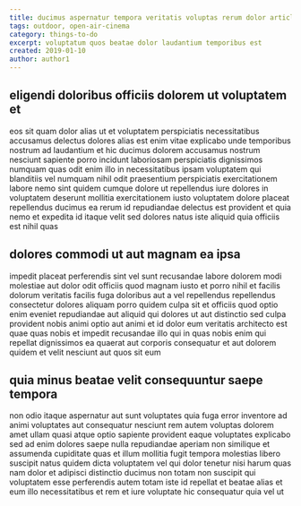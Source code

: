 ```yaml
---
title: ducimus aspernatur tempora veritatis voluptas rerum dolor article 3177
tags: outdoor, open-air-cinema
category: things-to-do
excerpt: voluptatum quos beatae dolor laudantium temporibus est
created: 2019-01-10
author: author1
---
```


## eligendi doloribus officiis dolorem ut voluptatem et

eos sit quam dolor alias ut et voluptatem perspiciatis necessitatibus accusamus delectus dolores alias est enim vitae explicabo unde temporibus nostrum ad laudantium et hic ducimus dolorem accusamus nostrum nesciunt sapiente porro incidunt laboriosam perspiciatis dignissimos numquam quas odit enim illo in necessitatibus ipsam voluptatem qui blanditiis vel numquam nihil odit praesentium perspiciatis exercitationem labore nemo sint quidem cumque dolore ut repellendus iure dolores in voluptatem deserunt mollitia exercitationem iusto voluptatem dolore placeat repellendus ducimus ea rerum id repudiandae delectus est provident et quia nemo et expedita id itaque velit sed dolores natus iste aliquid quia officiis est nihil quas

## dolores commodi ut aut magnam ea ipsa

impedit placeat perferendis sint vel sunt recusandae labore dolorem modi molestiae aut dolor odit officiis quod magnam iusto et porro nihil et facilis dolorum veritatis facilis fuga doloribus aut a vel repellendus repellendus consectetur dolores aliquam porro quidem culpa sit et officiis quod optio enim eveniet repudiandae aut aliquid qui dolores ut aut distinctio sed culpa provident nobis animi optio aut animi et id dolor eum veritatis architecto est quae quas nobis et impedit recusandae illo qui in quas nobis enim qui repellat dignissimos ea quaerat aut corporis consequatur et aut dolorem quidem et velit nesciunt aut quos sit eum

## quia minus beatae velit consequuntur saepe tempora

non odio itaque aspernatur aut sunt voluptates quia fuga error inventore ad animi voluptates aut consequatur nesciunt rem autem voluptas dolorem amet ullam quasi atque optio sapiente provident eaque voluptates explicabo sed ad enim dolores saepe nulla repudiandae aperiam non similique et assumenda cupiditate quas et illum mollitia fugit tempora molestias libero suscipit natus quidem dicta voluptatem vel qui dolor tenetur nisi harum quas nam dolor et adipisci distinctio ducimus non totam non suscipit qui voluptatem esse perferendis autem totam iste id repellat et beatae alias et eum illo necessitatibus et rem et iure voluptate hic consequatur quia vel ut
